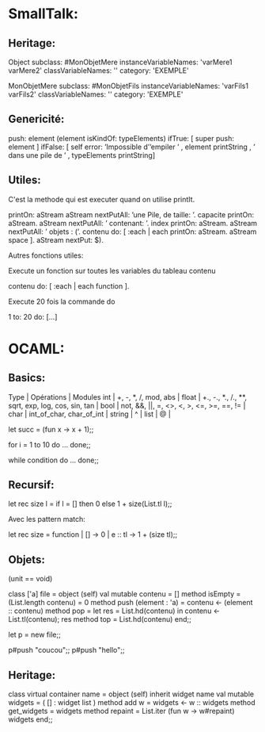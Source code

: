 # SmallTalk:

## Heritage:

Object subclass: #MonObjetMere
 	instanceVariableNames: 'varMere1 varMere2'
 	classVariableNames: ''
 	category: 'EXEMPLE'

MonObjetMere subclass: #MonObjetFils
 	instanceVariableNames: 'varFils1 varFils2'
 	classVariableNames: ''
 	category: 'EXEMPLE'

## Genericité:

push: element
	(element isKindOf: typeElements)
	ifTrue: [ super push: element ]
	ifFalse: [ self error: ’Impossible d’’empiler ’ , element printString ,
	’ dans une pile de ’ , typeElements printString]

## Utiles:

C'est la methode qui est executer quand on utilise printIt.

printOn: aStream
	aStream nextPutAll: ’une Pile, de taille: ’.
	capacite printOn: aStream.
	aStream nextPutAll: ’ contenant: ’.
	index printOn: aStream.
	aStream nextPutAll: ’ objets : (’.
	contenu do: [ :each | each printOn: aStream. aStream space ].
	aStream nextPut: $).

Autres fonctions utiles:

Execute un fonction sur toutes les variables du tableau contenu


contenu do: [ :each | each function ].

Execute 20 fois la commande do

1 to: 20 do: [...]

# OCAML:

## Basics:

Type | Opérations | Modules
int | +, -, *, /, mod, abs |
float | +., -., *., /., **, sqrt, exp, log, cos, sin, tan |
bool | not, &&, ||, =, <>, <, >, <=, >=, ==, != |
char | int_of_char, char_of_int |
string | ^ |
list | @ |

let succ = (fun x -> x + 1);;

for i = 1 to 10 do
	...
done;;

while condition do
	...
done;;

## Recursif:

let rec size l = 
	if l = [] then 0
	else 1 + size(List.tl l);;

Avec les pattern match:

let rec size = function
	| [] -> 0
	| e :: tl -> 1 + (size tl);;

## Objets:

(unit == void)

class ['a] file = 
object (self)
	val mutable contenu = []
	method isEmpty = (List.length contenu) = 0
	method push (element : 'a) = contenu <- (element :: contenu)
	method pop = let res = List.hd(contenu) in contenu <- List.tl(contenu); res
	method top = List.hd(contenu)
end;;


let p = new file;;

p#push "coucou";;
p#push "hello";;

## Heritage:

class virtual container name =
    object (self)
      inherit widget name
      val mutable widgets = ( [] : widget list )
      method add w =
        widgets <- w :: widgets
      method get_widgets =
        widgets
      method repaint =
        List.iter (fun w -> w#repaint) widgets
    end;;
